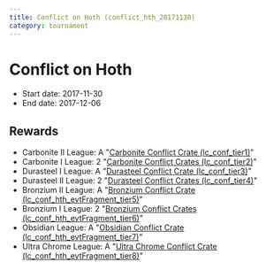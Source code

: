 ```yaml
---
title: Conflict on Hoth (conflict_hth_20171130)
category: tournament
---
```

# Conflict on Hoth

  * Start date: 2017-11-30
  * End date: 2017-12-06

## Rewards

  * Carbonite II League: A "[Carbonite Conflict Crate (lc_conf_tier1)](lc_conf_tier1.html)"
  * Carbonite I League: 2 "[Carbonite Conflict Crates (lc_conf_tier2)](lc_conf_tier2.html)"
  * Durasteel I League: A "[Durasteel Conflict Crate (lc_conf_tier3)](lc_conf_tier3.html)"
  * Durasteel II League: 2 "[Durasteel Conflict Crates (lc_conf_tier4)](lc_conf_tier4.html)"
  * Bronzium II League: A "[Bronzium Conflict Crate (lc_conf_hth_evtFragment_tier5)](lc_conf_hth_evtFragment_tier5.html)"
  * Bronzium I League: 2 "[Bronzium Conflict Crates (lc_conf_hth_evtFragment_tier6)](lc_conf_hth_evtFragment_tier6.html)"
  * Obsidian League: A "[Obsidian Conflict Crate (lc_conf_hth_evtFragment_tier7)](lc_conf_hth_evtFragment_tier7.html)"
  * Ultra Chrome League: A "[Ultra Chrome Conflict Crate (lc_conf_hth_evtFragment_tier8)](lc_conf_hth_evtFragment_tier8.html)"
